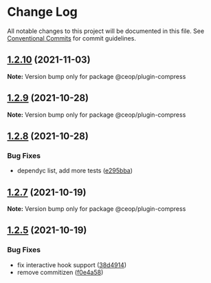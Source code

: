 # Change Log

All notable changes to this project will be documented in this file.
See [Conventional Commits](https://conventionalcommits.org) for commit guidelines.

## [1.2.10](https://github.com/ceopaludetto/ceop/compare/@ceop/plugin-compress@1.2.9...@ceop/plugin-compress@1.2.10) (2021-11-03)

**Note:** Version bump only for package @ceop/plugin-compress





## [1.2.9](https://github.com/ceopaludetto/ceop/compare/@ceop/plugin-compress@1.2.8...@ceop/plugin-compress@1.2.9) (2021-10-28)

**Note:** Version bump only for package @ceop/plugin-compress





## [1.2.8](https://github.com/ceopaludetto/ceop/compare/@ceop/plugin-compress@1.2.7...@ceop/plugin-compress@1.2.8) (2021-10-28)


### Bug Fixes

* dependyc list, add more tests ([e295bba](https://github.com/ceopaludetto/ceop/commit/e295bba525232f8dbe59da55865c44c84852214c))





## [1.2.7](https://github.com/ceopaludetto/ceop/compare/@ceop/plugin-compress@1.2.6...@ceop/plugin-compress@1.2.7) (2021-10-19)

**Note:** Version bump only for package @ceop/plugin-compress





## [1.2.5](https://github.com/ceopaludetto/ceop/compare/@ceop/plugin-compress@1.2.1...@ceop/plugin-compress@1.2.5) (2021-10-19)


### Bug Fixes

* fix interactive hook support ([38d4914](https://github.com/ceopaludetto/ceop/commit/38d49147bb1ce63f817a838ed86b11a0440f0f01))
* remove commitizen ([f0e4a58](https://github.com/ceopaludetto/ceop/commit/f0e4a58a8d41fab9fdccab54974c6d9f6eab3f73))
